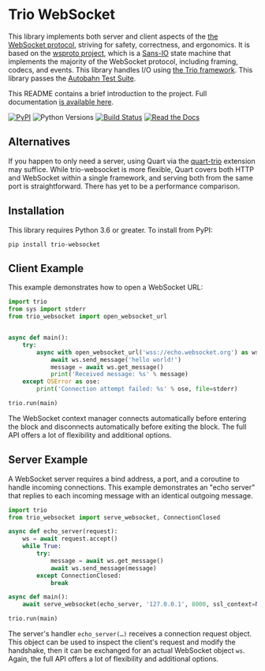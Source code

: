 # Trio WebSocket

This library implements both server and client aspects of the [the WebSocket
protocol](https://tools.ietf.org/html/rfc6455), striving for safety,
correctness, and ergonomics. It is based on the [wsproto
project](https://wsproto.readthedocs.io/en/latest/), which is a
[Sans-IO](https://sans-io.readthedocs.io/) state machine that implements the
majority of the WebSocket protocol, including framing, codecs, and events. This
library handles I/O using [the Trio
framework](https://trio.readthedocs.io/en/latest/). This library passes the
[Autobahn Test Suite](https://github.com/crossbario/autobahn-testsuite).

This README contains a brief introduction to the project. Full documentation [is
available here](https://trio-websocket.readthedocs.io).

[![PyPI](https://img.shields.io/pypi/v/trio-websocket.svg?style=flat-square)](https://pypi.org/project/trio-websocket/)
![Python Versions](https://img.shields.io/pypi/pyversions/trio-websocket.svg?style=flat-square)
[![Build Status](https://img.shields.io/github/actions/workflow/status/HyperionGray/trio-websocket/ci.yml)](https://github.com/HyperionGray/trio-websocket/actions/workflows/ci.yml)
[![Read the Docs](https://img.shields.io/readthedocs/trio-websocket.svg)](https://trio-websocket.readthedocs.io)

## Alternatives

If you happen to only need a server, using Quart via the [quart-trio](https://gitlab.com/pgjones/quart-trio/)
extension may suffice.  While trio-websocket is more flexible, Quart covers
both HTTP and WebSocket within a single framework, and serving both from the
same port is straightforward.  There has yet to be a performance comparison.

## Installation

This library requires Python 3.6 or greater. To install from PyPI:

    pip install trio-websocket

## Client Example

This example demonstrates how to open a WebSocket URL:

```python
import trio
from sys import stderr
from trio_websocket import open_websocket_url


async def main():
    try:
        async with open_websocket_url('wss://echo.websocket.org') as ws:
            await ws.send_message('hello world!')
            message = await ws.get_message()
            print('Received message: %s' % message)
    except OSError as ose:
        print('Connection attempt failed: %s' % ose, file=stderr)

trio.run(main)
```

The WebSocket context manager connects automatically before entering the block
and disconnects automatically before exiting the block. The full API offers a
lot of flexibility and additional options.

## Server Example

A WebSocket server requires a bind address, a port, and a coroutine to handle
incoming connections. This example demonstrates an "echo server" that replies to
each incoming message with an identical outgoing message.

```python
import trio
from trio_websocket import serve_websocket, ConnectionClosed

async def echo_server(request):
    ws = await request.accept()
    while True:
        try:
            message = await ws.get_message()
            await ws.send_message(message)
        except ConnectionClosed:
            break

async def main():
    await serve_websocket(echo_server, '127.0.0.1', 8000, ssl_context=None)

trio.run(main)
```

The server's handler ``echo_server(…)`` receives a connection request object.
This object can be used to inspect the client's request and modify the
handshake, then it can be exchanged for an actual WebSocket object ``ws``.
Again, the full API offers a lot of flexibility and additional options.
